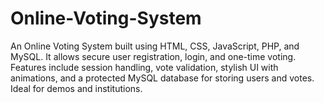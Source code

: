 # Online-Voting-System
An Online Voting System built using HTML, CSS, JavaScript, PHP, and MySQL. It allows secure user registration, login, and one-time voting. Features include session handling, vote validation, stylish UI with animations, and a protected MySQL database for storing users and votes. Ideal for demos and institutions.
